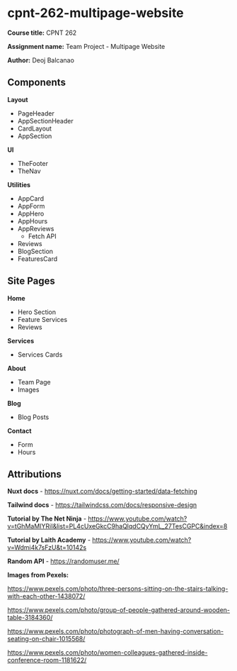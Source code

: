 # cpnt-262-multipage-website

**Course title:** CPNT 262

**Assignment name:** Team Project - Multipage Website

**Author:** Deoj Balcanao

## Components
**Layout** 
- PageHeader
- AppSectionHeader
- CardLayout
- AppSection

**UI**
- TheFooter
- TheNav

**Utilities**
- AppCard
- AppForm
- AppHero
- AppHours
- AppReviews
  - Fetch API
- Reviews
- BlogSection
- FeaturesCard

## Site Pages
**Home**
- Hero Section
- Feature Services
- Reviews

**Services**
- Services Cards

**About**
- Team Page
- Images

**Blog**
- Blog Posts

**Contact**
- Form
- Hours

## Attributions
**Nuxt docs** - https://nuxt.com/docs/getting-started/data-fetching

**Tailwind docs** - https://tailwindcss.com/docs/responsive-design

**Tutorial by The Net Ninja** - https://www.youtube.com/watch?v=tGhMaMIYRiI&list=PL4cUxeGkcC9haQlqdCQyYmL_27TesCGPC&index=8

**Tutorial by Laith Academy** - https://www.youtube.com/watch?v=Wdmi4k7sFzU&t=10142s

**Random API** - https://randomuser.me/

**Images from Pexels:**

https://www.pexels.com/photo/three-persons-sitting-on-the-stairs-talking-with-each-other-1438072/

https://www.pexels.com/photo/group-of-people-gathered-around-wooden-table-3184360/

https://www.pexels.com/photo/photograph-of-men-having-conversation-seating-on-chair-1015568/

https://www.pexels.com/photo/women-colleagues-gathered-inside-conference-room-1181622/
